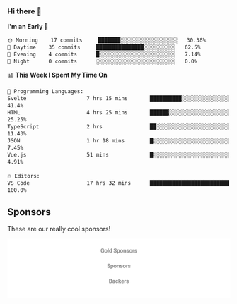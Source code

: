 ### Hi there 👋

<!--
**alexanderniebuhr/alexanderniebuhr** is a ✨ _special_ ✨ repository because its `README.md` (this file) appears on your GitHub profile.

Here are some ideas to get you started:

- 🔭 I’m currently working on ...
- 🌱 I’m currently learning ...
- 👯 I’m looking to collaborate on ...
- 🤔 I’m looking for help with ...
- 💬 Ask me about ...
- 📫 How to reach me: ...
- 😄 Pronouns: ...
- ⚡ Fun fact: ...
-->

<!--START_SECTION:waka-->
**I'm an Early 🐤** 

```text
🌞 Morning    17 commits     ███████░░░░░░░░░░░░░░░░░░   30.36% 
🌆 Daytime    35 commits     ███████████████░░░░░░░░░░   62.5% 
🌃 Evening    4 commits      █░░░░░░░░░░░░░░░░░░░░░░░░   7.14% 
🌙 Night      0 commits      ░░░░░░░░░░░░░░░░░░░░░░░░░   0.0%

```


📊 **This Week I Spent My Time On** 

```text
💬 Programming Languages: 
Svelte                   7 hrs 15 mins       ██████████░░░░░░░░░░░░░░░   41.4% 
HTML                     4 hrs 25 mins       ██████░░░░░░░░░░░░░░░░░░░   25.25% 
TypeScript               2 hrs               ██░░░░░░░░░░░░░░░░░░░░░░░   11.43% 
JSON                     1 hr 18 mins        █░░░░░░░░░░░░░░░░░░░░░░░░   7.45% 
Vue.js                   51 mins             █░░░░░░░░░░░░░░░░░░░░░░░░   4.91%

🔥 Editors: 
VS Code                  17 hrs 32 mins      █████████████████████████   100.0%

```


<!--END_SECTION:waka-->

## Sponsors

These are our really cool sponsors!

<!-- sponsors -->

<!-- sponsors -->

<p align="center">
  <a href="https://github.com/sponsors/alexanderniebuhr">
    <img src='./sponsors.svg'/>
  </a>
</p>

